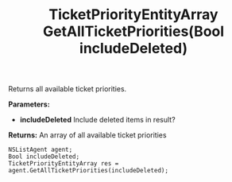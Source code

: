 ﻿---
uid: crmscript_ref_NSListAgent_GetAllTicketPriorities
title: TicketPriorityEntityArray GetAllTicketPriorities(Bool includeDeleted)
intellisense: NSListAgent.GetAllTicketPriorities
keywords: NSListAgent, GetAllTicketPriorities
so.topic: reference
---

Returns all available ticket priorities.

**Parameters:**
 - **includeDeleted** Include deleted items in result?

**Returns:** An array of all available ticket priorities

```crmscript
NSListAgent agent;
Bool includeDeleted;
TicketPriorityEntityArray res = agent.GetAllTicketPriorities(includeDeleted);
```

